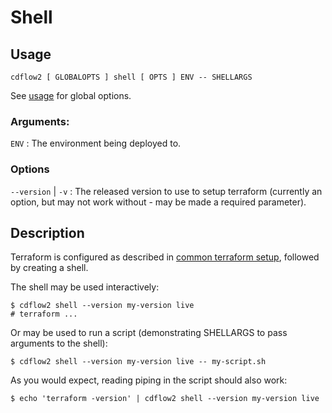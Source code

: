 # Shell

## Usage

`cdflow2 [ GLOBALOPTS ] shell [ OPTS ] ENV -- SHELLARGS`

See [usage](./usage) for global options.

### Arguments:

`ENV`
: The environment being deployed to.

### Options

`--version` | `-v`
: The released version to use to setup terraform (currently an option, but may not work without - may be made a required parameter).

## Description

Terraform is configured as described in [common terraform setup](../common-terraform-setup), followed by creating a shell.

The shell may be used interactively:

```shell-session
$ cdflow2 shell --version my-version live
# terraform ...
```

Or may be used to run a script (demonstrating SHELLARGS to pass arguments to the shell):

```shell-session
$ cdflow2 shell --version my-version live -- my-script.sh
```

As you would expect, reading piping in the script should also work:

```shell-session
$ echo 'terraform -version' | cdflow2 shell --version my-version live
```